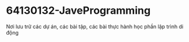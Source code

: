 # 64130132-JaveProgramming
Nơi lưu trữ các dự án, các bài tập, các bài thực hành học phần lập trình di động 
